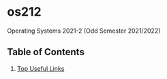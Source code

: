 # os212
Operating Systems 2021-2 (Odd Semester 2021/2022)

## Table of Contents
1. [Top Useful Links](links.md)
